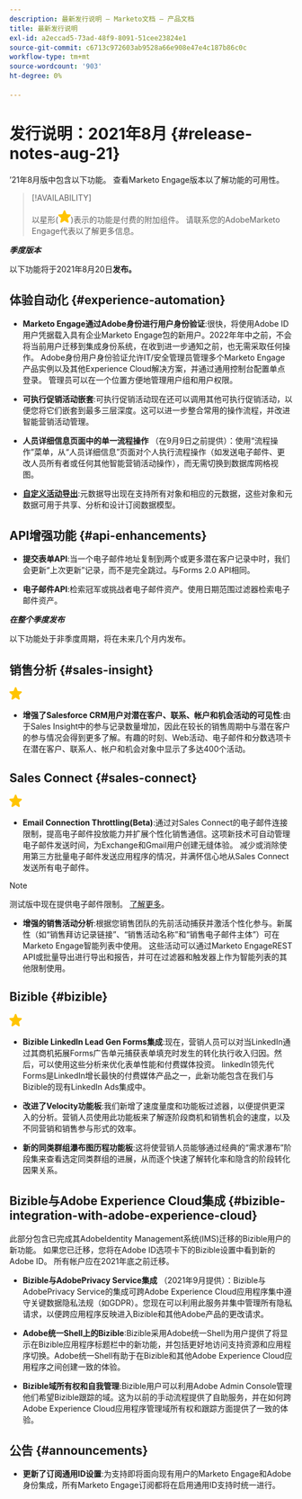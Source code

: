 ```yaml
---
description: 最新发行说明 — Marketo文档 — 产品文档
title: 最新发行说明
exl-id: a2eccad5-73ad-48f9-8091-51cee23824e1
source-git-commit: c6713c972603ab9528a66e908e47e4c187b86c0c
workflow-type: tm+mt
source-wordcount: '903'
ht-degree: 0%

---
```


# 发行说明：2021年8月 {#release-notes-aug-21}

’21年8月版中包含以下功能。 查看Marketo Engage版本以了解功能的可用性。

>[!AVAILABILITY]
>
>以星形(![](assets/yellow-star.png))表示的功能是付费的附加组件。 请联系您的AdobeMarketo Engage代表以了解更多信息。

**_季度版本_**

以下功能将于2021年8月20日&#x200B;**发布。**

## 体验自动化 {#experience-automation}

* **Marketo Engage通过Adobe身份进行用户身份验证**:很快，将使用Adobe ID用户凭据载入具有企业Marketo Engage包的新用户。2022年年中之前，不会将当前用户迁移到集成身份系统，在收到进一步通知之前，也无需采取任何操作。 Adobe身份用户身份验证允许IT/安全管理员管理多个Marketo Engage产品实例以及其他Experience Cloud解决方案，并通过通用控制台配置单点登录。 管理员可以在一个位置方便地管理用户组和用户权限。

* **可执行促销活动嵌套**:可执行促销活动现在还可以调用其他可执行促销活动，以便您将它们嵌套到最多三层深度。这可以进一步整合常用的操作流程，并改进智能营销活动管理。

* **人员详细信息页面中的单一流程操作** （在9月9日之前提供）：使用“流程操作”菜单，从“人员详细信息”页面对个人执行流程操作（如发送电子邮件、更改人员所有者或任何其他智能营销活动操作），而无需切换到数据库网格视图。

* **[自定义活动导出](/help/marketo/product-docs/administration/marketo-custom-activities/custom-activity-metadata-export.md)**:元数据导出现在支持所有对象和相应的元数据，这些对象和元数据可用于共享、分析和设计订阅数据模型。

## API增强功能 {#api-enhancements}

* **提交表单API**:当一个电子邮件地址复制到两个或更多潜在客户记录中时，我们会更新“上次更新”记录，而不是完全跳过。与Forms 2.0 API相同。

* **电子邮件API**:检索冠军或挑战者电子邮件资产。使用日期范围过滤器检索电子邮件资产。

**_在整个季度发布_**

以下功能处于非季度周期，将在未来几个月内发布。

## 销售分析 {#sales-insight}

![（星号）](assets/yellow-star.png)

* **增强了Salesforce CRM用户对潜在客户、联系、帐户和机会活动的可见性**:由于Sales Insight中的参与记录数量增加，因此在较长的销售周期中与潜在客户的参与情况会得到更多了解。有趣的时刻、Web活动、电子邮件和分数选项卡在潜在客户、联系人、帐户和机会对象中显示了多达400个活动。

## Sales Connect {#sales-connect}

![（星号）](assets/yellow-star.png)

* **Email Connection Throttling(Beta)**:通过对Sales Connect的电子邮件连接限制，提高电子邮件投放能力并扩展个性化销售通信。这项新技术可自动管理电子邮件发送时间，为Exchange和Gmail用户创建无缝体验。 减少或消除使用第三方批量电子邮件发送应用程序的情况，并满怀信心地从Sales Connect发送所有电子邮件。

>[!NOTE]
>
>测试版中现在提供电子邮件限制。 [了解更多](/help/marketo/product-docs/marketo-sales-connect/email/email-delivery/email-connection-throttling.md)。

* **增强的销售活动分析**:根据您销售团队的先前活动捕获并激活个性化参与。新属性（如“销售拜访记录链接”、“销售活动名称”和“销售电子邮件主体”）可在Marketo Engage智能列表中使用。  这些活动可以通过Marketo EngageREST API或批量导出进行导出和报告，并可在过滤器和触发器上作为智能列表的其他限制使用。

## Bizible {#bizible}

![](assets/yellow-star.png)

* **Bizible LinkedIn Lead Gen Forms集成**:现在，营销人员可以对当LinkedIn通过其商机拓展Forms广告单元捕获表单填充时发生的转化执行收入归因。然后，可以使用这些分析来优化表单性能和付费媒体投资。 linkedIn领先代Forms是LinkedIn增长最快的付费媒体产品之一，此新功能包含在我们与Bizible的现有LinkedIn Ads集成中。 
 
* **改进了Velocity功能板**:我们新增了速度量度和功能板过滤器，以便提供更深入的分析。营销人员使用此功能板来了解逐阶段商机和销售机会的速度，以及不同营销和销售参与形式的效率。

* **新的同类群组瀑布图历程功能板**:这将使营销人员能够通过经典的“需求瀑布”阶段集来查看选定同类群组的进展，从而逐个快速了解转化率和隐含的阶段转化因果关系。

## Bizible与Adobe Experience Cloud集成 {#bizible-integration-with-adobe-experience-cloud}

此部分包含已完成其AdobeIdentity Management系统(IMS)迁移的Bizible用户的新功能。 如果您已迁移，您将在Adobe ID选项卡下的Bizible设置中看到新的Adobe ID。 所有帐户应在2021年底之前迁移。

* **Bizible与AdobePrivacy Service集成** （2021年9月提供）：Bizible与AdobePrivacy Service的集成可跨Adobe Experience Cloud应用程序集中遵守关键数据隐私法规（如GDPR）。您现在可以利用此服务并集中管理所有隐私请求，以便跨应用程序反映进入Bizible和其他Adobe产品的更改请求。

* **Adobe统一Shell上的Bizible**:Bizible采用Adobe统一Shell为用户提供了将显示在Bizible应用程序标题栏中的新功能，并包括更好地访问支持资源和应用程序切换。Adobe统一Shell有助于在Bizible和其他Adobe Experience Cloud应用程序之间创建一致的体验。

* **Bizible域所有权和自我管理**:Bizible用户可以利用Adobe Admin Console管理他们希望Bizible跟踪的域。这为以前的手动流程提供了自助服务，并在如何跨Adobe Experience Cloud应用程序管理域所有权和跟踪方面提供了一致的体验。

## 公告 {#announcements}

* **更新了订阅通用ID设置**:为支持即将面向现有用户的Marketo Engage和Adobe身份集成，所有Marketo Engage订阅都将在启用通用ID支持时统一进行。
